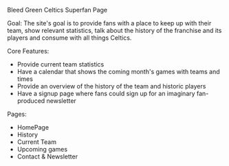 Bleed Green Celtics Superfan Page

Goal: The site's goal is to provide fans with a place to keep up with their team, show relevant statistics, talk about the history of the franchise and its players and consume with all things Celtics.

Core Features:
- Provide current team statistics
- Have a calendar that shows the coming month's games with teams and times
- Provide an overview of the history of the team and historic players
- Have a signup page where fans could sign up for an imaginary fan-produced newsletter 

Pages: 
- HomePage
- History
- Current Team
- Upcoming games 
- Contact & Newsletter
